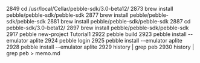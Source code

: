  2849  cd /usr/local/Cellar/pebble-sdk/3.0-beta12/
 2873  brew install pebble/pebble-sdk/pebble-sdk
 2877  brew install pebble/pebble-sdk/pebble-sdk
 2881  brew install pebble/pebble-sdk/pebble-sdk
 2887  cd pebble-sdk/3.0-beta12/
 2897  brew install pebble/pebble-sdk/pebble-sdk
 2917  pebble new-project Tutorial1
 2922  pebble build
 2923  pebble install --emulator aplite
 2924  pebble login
 2925  pebble install --emulator aplite
 2928  pebble install --emulator aplite
 2929  history | grep peb
 2930  history | grep peb > memo.md
